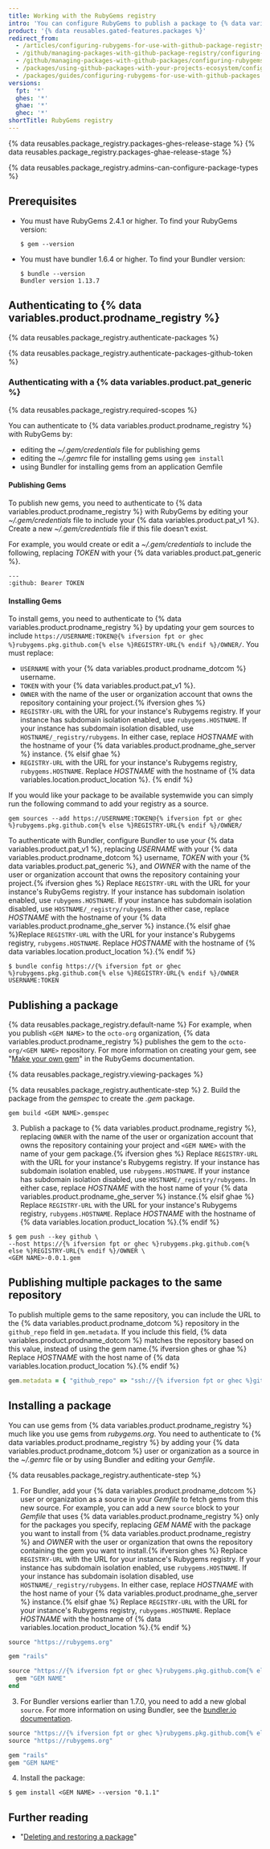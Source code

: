 ```yaml
---
title: Working with the RubyGems registry
intro: 'You can configure RubyGems to publish a package to {% data variables.product.prodname_registry %} and to use packages stored on {% data variables.product.prodname_registry %} as dependencies in a Ruby project with Bundler.'
product: '{% data reusables.gated-features.packages %}'
redirect_from:
  - /articles/configuring-rubygems-for-use-with-github-package-registry
  - /github/managing-packages-with-github-package-registry/configuring-rubygems-for-use-with-github-package-registry
  - /github/managing-packages-with-github-packages/configuring-rubygems-for-use-with-github-packages
  - /packages/using-github-packages-with-your-projects-ecosystem/configuring-rubygems-for-use-with-github-packages
  - /packages/guides/configuring-rubygems-for-use-with-github-packages
versions:
  fpt: '*'
  ghes: '*'
  ghae: '*'
  ghec: '*'
shortTitle: RubyGems registry
---
```


{% data reusables.package_registry.packages-ghes-release-stage %}
{% data reusables.package_registry.packages-ghae-release-stage %}

{% data reusables.package_registry.admins-can-configure-package-types %}

## Prerequisites

- You must have RubyGems 2.4.1 or higher. To find your RubyGems version:

  ```shell
  $ gem --version
  ```

- You must have bundler 1.6.4 or higher. To find your Bundler version:

  ```shell
  $ bundle --version
  Bundler version 1.13.7
  ```

## Authenticating to {% data variables.product.prodname_registry %}

{% data reusables.package_registry.authenticate-packages %}

{% data reusables.package_registry.authenticate-packages-github-token %}

### Authenticating with a {% data variables.product.pat_generic %}

{% data reusables.package_registry.required-scopes %}

You can authenticate to {% data variables.product.prodname_registry %} with RubyGems by: 
* editing the  *~/.gem/credentials* file for publishing gems
* editing the *~/.gemrc* file for installing gems using `gem install`
* using Bundler for installing gems from an application Gemfile

#### Publishing Gems

To publish new gems, you need to authenticate to {% data variables.product.prodname_registry %} with RubyGems by editing your *~/.gem/credentials* file to include your {% data variables.product.pat_v1 %}. Create a new *~/.gem/credentials* file if this file doesn't exist.

For example, you would create or edit a *~/.gem/credentials* to include the following, replacing *TOKEN* with your {% data variables.product.pat_generic %}.

```shell
---
:github: Bearer TOKEN
```

#### Installing Gems
To install gems, you need to authenticate to {% data variables.product.prodname_registry %} by updating your gem sources to include `https://USERNAME:TOKEN@{% ifversion fpt or ghec %}rubygems.pkg.github.com{% else %}REGISTRY-URL{% endif %}/OWNER/`. You must replace:
  - `USERNAME` with your {% data variables.product.prodname_dotcom %} username.
  - `TOKEN` with your {% data variables.product.pat_v1 %}.
  - `OWNER` with the name of the user or organization account that owns the repository containing your project.{% ifversion ghes %}
  - `REGISTRY-URL` with the URL for your instance's Rubygems registry. If your instance has subdomain isolation enabled, use `rubygems.HOSTNAME`. If your instance has subdomain isolation disabled, use `HOSTNAME/_registry/rubygems`. In either case, replace *HOSTNAME* with the hostname of your {% data variables.product.prodname_ghe_server %} instance.
{% elsif ghae %}
  - `REGISTRY-URL` with the URL for your instance's Rubygems registry, `rubygems.HOSTNAME`. Replace *HOSTNAME* with the hostname of {% data variables.location.product_location %}.
{% endif %}

If you would like your package to be available systemwide you can simply run the following command to add your registry as a source.
```shell
gem sources --add https://USERNAME:TOKEN@{% ifversion fpt or ghec %}rubygems.pkg.github.com{% else %}REGISTRY-URL{% endif %}/OWNER/
```

To authenticate with Bundler, configure Bundler to use your {% data variables.product.pat_v1 %}, replacing *USERNAME* with your {% data variables.product.prodname_dotcom %} username, *TOKEN* with your {% data variables.product.pat_generic %}, and *OWNER* with the name of the user or organization account that owns the repository containing your project.{% ifversion ghes %} Replace `REGISTRY-URL` with the URL for your instance's RubyGems registry. If your instance has subdomain isolation enabled, use `rubygems.HOSTNAME`. If your instance has subdomain isolation disabled, use `HOSTNAME/_registry/rubygems`. In either case, replace *HOSTNAME* with the hostname of your {% data variables.product.prodname_ghe_server %} instance.{% elsif ghae %}Replace `REGISTRY-URL` with the URL for your instance's Rubygems registry, `rubygems.HOSTNAME`. Replace *HOSTNAME* with the hostname of {% data variables.location.product_location %}.{% endif %}

```shell
$ bundle config https://{% ifversion fpt or ghec %}rubygems.pkg.github.com{% else %}REGISTRY-URL{% endif %}/OWNER USERNAME:TOKEN
```

## Publishing a package

{% data reusables.package_registry.default-name %} For example, when you publish `<GEM NAME>` to the `octo-org` organization, {% data variables.product.prodname_registry %} publishes the gem to the `octo-org/<GEM NAME>` repository. For more information on creating your gem, see "[Make your own gem](http://guides.rubygems.org/make-your-own-gem/)" in the RubyGems documentation.

{% data reusables.package_registry.viewing-packages %}

{% data reusables.package_registry.authenticate-step %}
2. Build the package from the *gemspec* to create the *.gem* package.
  ```
  gem build <GEM NAME>.gemspec
  ```
3. Publish a package to {% data variables.product.prodname_registry %}, replacing `OWNER` with the name of the user or organization account that owns the repository containing your project and `<GEM NAME>` with the name of your gem package.{% ifversion ghes %} Replace `REGISTRY-URL` with the URL for your instance's Rubygems registry. If your instance has subdomain isolation enabled, use `rubygems.HOSTNAME`. If your instance has subdomain isolation disabled, use `HOSTNAME/_registry/rubygems`. In either case, replace *HOSTNAME* with the host name of your {% data variables.product.prodname_ghe_server %} instance.{% elsif ghae %} Replace `REGISTRY-URL` with the URL for your instance's Rubygems registry, `rubygems.HOSTNAME`. Replace *HOSTNAME* with the hostname of {% data variables.location.product_location %}.{% endif %}

  ```
  $ gem push --key github \
  --host https://{% ifversion fpt or ghec %}rubygems.pkg.github.com{% else %}REGISTRY-URL{% endif %}/OWNER \
  <GEM NAME>-0.0.1.gem
  ```

## Publishing multiple packages to the same repository

To publish multiple gems to the same repository, you can include the URL to the {% data variables.product.prodname_dotcom %} repository in the `github_repo` field in `gem.metadata`. If you include this field, {% data variables.product.prodname_dotcom %} matches the repository based on this value, instead of using the gem name.{% ifversion ghes or ghae %} Replace *HOSTNAME* with the host name of {% data variables.location.product_location %}.{% endif %}

```ruby
gem.metadata = { "github_repo" => "ssh://{% ifversion fpt or ghec %}github.com{% else %}HOSTNAME{% endif %}/OWNER/REPOSITORY" }
```

## Installing a package

You can use gems from {% data variables.product.prodname_registry %} much like you use gems from *rubygems.org*. You need to authenticate to {% data variables.product.prodname_registry %} by adding your {% data variables.product.prodname_dotcom %} user or organization as a source in the *~/.gemrc* file or by using Bundler and editing your *Gemfile*.

{% data reusables.package_registry.authenticate-step %}
1. For Bundler, add your {% data variables.product.prodname_dotcom %} user or organization as a source in your *Gemfile* to fetch gems from this new source. For example, you can add a new `source` block to your *Gemfile* that uses {% data variables.product.prodname_registry %} only for the packages you specify, replacing *GEM NAME* with the package you want to install from {% data variables.product.prodname_registry %} and *OWNER* with the user or organization that owns the repository containing the gem you want to install.{% ifversion ghes %} Replace `REGISTRY-URL` with the URL for your instance's Rubygems registry. If your instance has subdomain isolation enabled, use `rubygems.HOSTNAME`. If your instance has subdomain isolation disabled, use `HOSTNAME/_registry/rubygems`. In either case, replace *HOSTNAME* with the host name of your {% data variables.product.prodname_ghe_server %} instance.{% elsif ghae %} Replace `REGISTRY-URL` with the URL for your instance's Rubygems registry, `rubygems.HOSTNAME`. Replace *HOSTNAME* with the hostname of {% data variables.location.product_location %}.{% endif %}

  ```ruby
  source "https://rubygems.org"

  gem "rails"

  source "https://{% ifversion fpt or ghec %}rubygems.pkg.github.com{% else %}REGISTRY-URL{% endif %}/OWNER" do
    gem "GEM NAME"
  end
  ```

3. For Bundler versions earlier than 1.7.0, you need to add a new global `source`. For more information on using Bundler, see the [bundler.io documentation](https://bundler.io/gemfile.html).

  ```ruby
  source "https://{% ifversion fpt or ghec %}rubygems.pkg.github.com{% else %}REGISTRY-URL{% endif %}/OWNER"
  source "https://rubygems.org"

  gem "rails"
  gem "GEM NAME"
  ```

4. Install the package:
  ```
  $ gem install <GEM NAME> --version "0.1.1"
  ```

## Further reading

- "[Deleting and restoring a package](/packages/learn-github-packages/deleting-and-restoring-a-package)"

